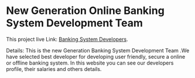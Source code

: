 # New Generation Online Banking System Development Team

This project live Link: [Banking System Developers](https://rakib-banking-project.netlify.app/).

Details:
This is the new Generation Banking System Development Team .We have selected best developer for developing user friendly, secure a online or offline banking system. In this website you can see our developers profile, their salaries and others details.
